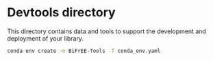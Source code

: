 # Devtools directory

This directory contains data and tools to support the development and deployment of your library.

```bash
conda env create -n BiFrEE-Tools -f conda_env.yaml
```
